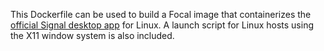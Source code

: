 This Dockerfile can be used to build a Focal image that containerizes the [official
Signal desktop app](https://signal.org/) for Linux. A launch script for Linux hosts
using the X11 window system is also included.
